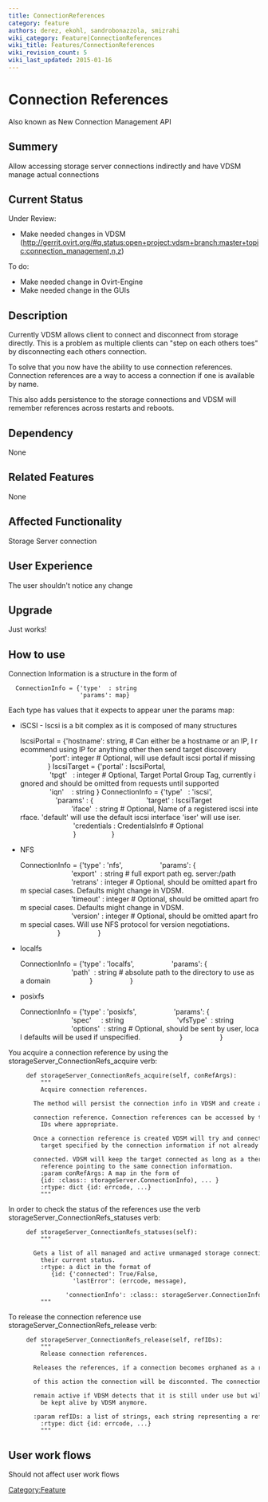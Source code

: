 ```yaml
---
title: ConnectionReferences
category: feature
authors: derez, ekohl, sandrobonazzola, smizrahi
wiki_category: Feature|ConnectionReferences
wiki_title: Features/ConnectionReferences
wiki_revision_count: 5
wiki_last_updated: 2015-01-16
---
```


# Connection References

Also known as New Connection Management API

## Summery

Allow accessing storage server connections indirectly and have VDSM manage actual connections

## Current Status

Under Review:

*   Make needed changes in VDSM (http://gerrit.ovirt.org/#q,status:open+project:vdsm+branch:master+topic:connection_management,n,z)

To do:

*   Make needed change in Ovirt-Engine
*   Make needed change in the GUIs

## Description

Currently VDSM allows client to connect and disconnect from storage directly. This is a problem as multiple clients can "step on each others toes" by disconnecting each others connection.

To solve that you now have the ability to use connection references. Connection references are a way to access a connection if one is available by name.

This also adds persistence to the storage connections and VDSM will remember references across restarts and reboots.

## Dependency

None

## Related Features

None

## Affected Functionality

Storage Server connection

## User Experience

The user shouldn't notice any change

## Upgrade

Just works!

## How to use

Connection Information is a structure in the form of

      ConnectionInfo = {'type'  : string
                        'params': map}

Each type has values that it expects to appear uner the params map:

*   iSCSI - Iscsi is a bit complex as it is composed of many structures

      IscsiPortal = {'hostname': string, # Can either be a hostname or an IP, I recommend using IP for anything other then send target discovery
                     'port': integer # Optional, will use default iscsi portal if missing
                    }
      IscsiTarget = {'portal' : IscsiPortal,
                     'tpgt'   : integer # Optional, Target Portal Group Tag, currently ignored and should be omitted from requests until supported
                     'iqn'    : string }
      ConnectionInfo = {'type'   : 'iscsi',
                        'params' : {
                                'target' : IscsiTarget
                                'iface'  : string # Optional, Name of a registered iscsi interface. 'default' will use the default iscsi interface 'iser' will use iser.
                                 'credentials : CredentialsInfo # Optional
                                 }
                       }

*   NFS

      ConnectionInfo = {'type' : 'nfs',
                        'params': {
                                'export'  : string # full export path eg. server:/path
                                'retrans' : integer # Optional, should be omitted apart from special cases. Defaults might change in VDSM.
                                'timeout' : integer # Optional, should be omitted apart from special cases. Defaults might change in VDSM.
                                'version' : integer # Optional, should be omitted apart from special cases. Will use NFS protocol for version negotiations.
                         }
                        }

*   localfs

      ConnectionInfo = {'type' : 'localfs',
                        'params': {
                                'path'  : string # absolute path to the directory to use as a domain
                         }
                        }

*   posixfs

      ConnectionInfo = {'type' : 'posixfs',
                        'params': {
                                'spec'     : string
                                'vfsType'  : string
                                'options'  : string # Optional, should be sent by user, local defaults will be used if unspecified.
                         }
                        }

You acquire a connection reference by using the storageServer_ConnectionRefs_acquire verb:

         def storageServer_ConnectionRefs_acquire(self, conRefArgs):
             """
             Acquire connection references.
             The method will persist the connection info in VDSM and create a
             connection reference. Connection references can be accessed by their
             IDs where appropriate.
             Once a connection reference is created VDSM will try and connect to the
             target specified by the connection information if not already
             connected. VDSM will keep the target connected as long as a there is a
             reference pointing to the same connection information.
             :param conRefArgs: A map in the form of
             {id: :class:: storageServer.ConnectionInfo), ... }
             :rtype: dict {id: errcode, ...}
             """

In order to check the status of the references use the verb storageServer_ConnectionRefs_statuses verb:

         def storageServer_ConnectionRefs_statuses(self):
             """
             Gets a list of all managed and active unmanaged storage connections and
             their current status.
             :rtype: a dict in the format of
                {id: {'connected': True/False,
                      'lastError': (errcode, message),
                      'connectionInfo': :class:: storageServer.ConnectionInfo}
             """

To release the connection reference use storageServer_ConnectionRefs_release verb:

         def storageServer_ConnectionRefs_release(self, refIDs):
             """
             Release connection references.
             Releases the references, if a connection becomes orphaned as a result
             of this action the connection will be disconnted. The connection might
             remain active if VDSM detects that it is still under use but will not
             be kept alive by VDSM anymore.
             :param refIDs: a list of strings, each string representing a refIDs.
             :rtype: dict {id: errcode, ...}
             """

## User work flows

Should not affect user work flows

<Category:Feature>
